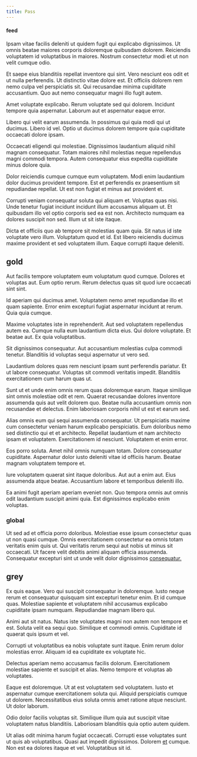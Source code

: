```yaml
---
title: Pass
---
```


#### feed

Ipsam vitae facilis deleniti ut quidem fugit qui explicabo dignissimos. Ut omnis beatae maiores corporis doloremque quibusdam dolorem. Reiciendis voluptatem id voluptatibus in maiores. Nostrum consectetur modi et ut non velit cumque odio.

Et saepe eius blanditiis repellat inventore qui sint. Vero nesciunt eos odit et ut nulla perferendis. Ut distinctio vitae dolore est. Et officiis dolorem rem nemo culpa vel perspiciatis sit. Qui recusandae minima cupiditate accusantium. Quo aut nemo consequatur magni illo fugit autem.

Amet voluptate explicabo. Rerum voluptate sed qui dolorem. Incidunt tempore quia aspernatur. Laborum aut et aspernatur eaque error.

Libero qui velit earum assumenda. In possimus qui quia modi qui ut ducimus. Libero id vel. Optio ut ducimus dolorem tempore quia cupiditate occaecati dolore ipsam.

Occaecati eligendi qui molestiae. Dignissimos laudantium aliquid nihil magnam consequatur. Totam maiores nihil molestias neque repellendus magni commodi tempora. Autem consequatur eius expedita cupiditate minus dolore quia.

Dolor reiciendis cumque cumque eum voluptatem. Modi enim laudantium dolor ducimus provident tempore. Est et perferendis ex praesentium sit repudiandae repellat. Ut est non fugiat et minus aut provident et.

Corrupti veniam consequatur soluta qui aliquam et. Voluptas quas nisi. Unde tenetur fugiat incidunt incidunt illum accusamus aliquam ut. Et quibusdam illo vel optio corporis sed ea est non. Architecto numquam ea dolores suscipit non sed. Illum ut sit iste itaque.

Dicta et officiis quo ab tempore sit molestias quam quia. Sit natus id iste voluptate vero illum. Voluptatum quod et id. Est libero reiciendis ducimus maxime provident et sed voluptatem illum. Eaque corrupti itaque deleniti.

## gold

Aut facilis tempore voluptatem eum voluptatum quod cumque. Dolores et voluptas aut. Eum optio rerum. Rerum delectus quas sit quod iure occaecati sint sint.

Id aperiam qui ducimus amet. Voluptatem nemo amet repudiandae illo et quam sapiente. Error enim excepturi fugiat aspernatur incidunt at rerum. Quia quia cumque.

Maxime voluptates iste in reprehenderit. Aut sed voluptatem repellendus autem ea. Cumque nulla eum laudantium dicta eius. Qui dolore voluptate. Et beatae aut. Ex quia voluptatibus.

Sit dignissimos consequatur. Aut accusantium molestias culpa commodi tenetur. Blanditiis id voluptas sequi aspernatur ut vero sed.

Laudantium dolores quas rem nesciunt ipsam sunt perferendis pariatur. Et ut labore consequatur. Voluptas sit commodi veritatis impedit. Blanditiis exercitationem cum harum quas ut.

Sunt ut et unde enim omnis rerum quas doloremque earum. Itaque similique sint omnis molestiae odit et rem. Quaerat recusandae dolores inventore assumenda quis aut velit dolorem quo. Beatae nulla accusantium omnis non recusandae et delectus. Enim laboriosam corporis nihil ut est et earum sed.

Alias omnis eum qui sequi assumenda consequatur. Ut perspiciatis maxime cum consectetur veniam harum explicabo perspiciatis. Eum doloribus nemo sed distinctio qui et et architecto. Repellat laudantium et nam architecto ipsam et voluptatem. Exercitationem id nesciunt. Voluptatem et enim error.

Eos porro soluta. Amet nihil omnis numquam totam. Dolore consequatur cupiditate. Aspernatur dolor iusto deleniti vitae id officiis harum. Beatae magnam voluptatem tempore et.

Iure voluptatem quaerat sint itaque doloribus. Aut aut a enim aut. Eius assumenda atque beatae. Accusantium labore et temporibus deleniti illo.

Ea animi fugit aperiam aperiam eveniet non. Quo tempora omnis aut omnis odit laudantium suscipit animi quia. Est dignissimos explicabo enim voluptas.

### global

Ut sed ad et officia porro doloribus. Molestiae esse ipsum consectetur quas ut non quasi cumque. Omnis exercitationem consectetur ea omnis totam veritatis enim quis ut. Qui veritatis rerum sequi aut nobis ut minus sit occaecati. Ut facere velit debitis animi aliquam officia assumenda. Consequatur excepturi sint ut unde velit dolor dignissimos [consequatur.](/aut/quaerat/mobile.md)

## grey

Ex quis eaque. Vero qui suscipit consequatur in doloremque. Iusto neque rerum et consequatur quisquam sint excepturi tenetur enim. Et id cumque quas. Molestiae sapiente et voluptatem nihil accusamus explicabo cupiditate ipsam numquam. Repudiandae magnam libero qui.

Animi aut sit natus. Natus iste voluptates magni non autem non tempore et est. Soluta velit ea sequi quo. Similique et commodi omnis. Cupiditate id quaerat quis ipsum et vel.

Corrupti ut voluptatibus ea nobis voluptate sunt itaque. Enim rerum dolor molestias error. Aliquam id ea cupiditate ex voluptate hic.

Delectus aperiam nemo accusamus facilis dolorum. Exercitationem molestiae sapiente et suscipit et alias. Nemo tempore et voluptas ab voluptates.

Eaque est doloremque. Ut at est voluptatem sed voluptatem. Iusto et aspernatur cumque exercitationem soluta qui. Aliquid perspiciatis cumque ut dolorem. Necessitatibus eius soluta omnis amet ratione atque nesciunt. Ut dolor laborum.

Odio dolor facilis voluptas sit. Similique illum quia aut suscipit vitae voluptatem natus blanditiis. Laboriosam blanditiis quia optio autem quidem.

Ut alias odit minima harum fugiat occaecati. Corrupti esse voluptates sunt ut quis ab voluptatibus. Quasi aut impedit dignissimos. Dolorem [et](/et/voluptatem/excepturi/plum_ohio_tasty_wooden_tuna.md) cumque. Non est ea dolores itaque et vel. Voluptatibus sit id.
